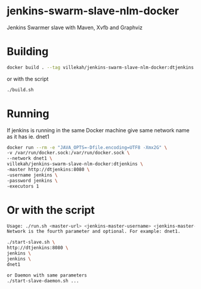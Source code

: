 jenkins-swarm-slave-nlm-docker
==============================

Jenkins Swarmer slave with Maven, Xvfb and Graphviz

# Building

```bash
docker build . --tag villekah/jenkins-swarm-slave-nlm-docker:dtjenkins
```
or with the script
```bash
./build.sh
```

# Running

If jenkins is running in the same Docker machine give same network name as it has ie. dnet1

```bash
docker run --rm -e "JAVA_OPTS=-Dfile.encoding=UTF8 -Xmx2G" \
-v /var/run/docker.sock:/var/run/docker.sock \
--network dnet1 \
villekah/jenkins-swarm-slave-nlm-docker:dtjenkins \
-master http://dtjenkins:8080 \
-username jenkins \
-password jenkins \
-executors 1
```

# Or with the script

```bash
Usage: ./run.sh <master-url> <jenkins-master-username> <jenkins-master-password> [network]
Network is the fourth parameter and optional. For example: dnet1.

./start-slave.sh \
http://dtjenkins:8080 \
jenkins \
jenkins \
dnet1

or Daemon with same parameters
./start-slave-daemon.sh ...
```
